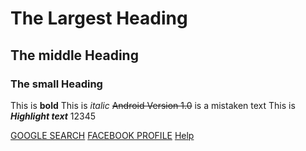 # The Largest Heading
## The middle Heading
### The small Heading


This is **bold**
This is *italic*
~~Android Version 1.0~~ is a mistaken text
This is ***Highlight text***
12345

[GOOGLE SEARCH](www.google.com)
[FACEBOOK PROFILE](www.facebook.com/YeMinMyat.info)
[Help](https://help.github.com/en/github/writing-on-github/basic-writing-and-formatting-syntax)

